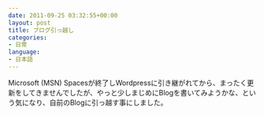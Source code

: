 ```yaml
---
date: 2011-09-25 03:32:55+00:00
layout: post
title: ブログ引っ越し
categories:
- 日常
language:
- 日本語
---
```


Microsoft (MSN) Spacesが終了しWordpressに引き継がれてから、まったく更新をしてきませんでしたが、やっと少しまじめにBlogを書いてみようかな、という気になり、自前のBlogに引っ越す事にしました。
